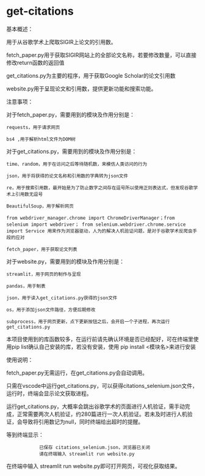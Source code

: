 # get-citations
基本概述：

  用于从谷歌学术上爬取SIGIR上论文的引用数。

  fetch_paper.py用于获取SIGIR网站上的全部论文名称，若要修改数量，可以直接修改return函数的返回值
  
  get_citations.py为主要的程序，用于获取Google Scholar的论文引用数
  
  website.py用于呈现论文和引用数，提供更新功能和搜索功能。



注意事项：

  对于fetch_paper.py，需要用到的模块及作用分别是：
  
    requests，用于请求网页
    
    bs4 ,用于解析html文件为DOM树
  
  对于get_citations.py，需要用到的模块及作用分别是：
  
    time、random，用于在访问之后等待随机数，来模仿人类访问的行为
    
    json，用于将获得的论文名称和引用数的字典转为json文件
    
    re，用于搜索引用数，最开始是为了防止数字之间存在逗号所以使用正则表达式，但发现谷歌学术上引用数无逗号
    
    BeautifulSoup，用于解析网页
    
    from webdriver_manager.chrome import ChromeDriverManager；from selenium import webdriver； from selenium.webdriver.chrome.service import Service 用来作为浏览器驱动，人为的解决人机验证问题，是对于谷歌学术反爬虫手段的应对
    
    fetch_paper，用于获取论文列表
  
  对于website.py，需要用到的模块及作用分别是：
  
    streamlit，用于网页的制作与呈现
    
    pandas，用于制表
    
    json，用于读入get_citations.py获得的json文件
    
    os，用于添加json文件路径，方便后期修改
    
    subprocess，用于网页更新，点下更新按钮之后，会开启一个子进程，再次运行get_citations.py
  
  本项目使用到的库函数较多，在运行前请先确认环境是否已经配好，可在终端里使用pip list确认自己安装的库，若没有安装，使用 pip install <模块名>来进行安装



使用说明：

  fetch_paper.py无需运行，在get_citations.py会自动调用。
  
  只需在vscode中运行get_citations.py，可以获得citations_selenium.json文件，运行时，终端会显示论文获取进程。
  
  运行get_citations.py，大概率会跳出谷歌学术的页面进行人机验证，需手动完成，正常需要两次人机验证，约280篇进行一次人机验证。若未及时进行人机验证，会导致将引用数记为null，同时终端给出超时的提醒。
  
  等到终端显示：
  
                已保存 citations_selenium.json，浏览器已关闭
                请在终端输入 streamlit run website.py
                
  在终端中输入   streamlit run website.py即可打开网页，可视化获取结果。
